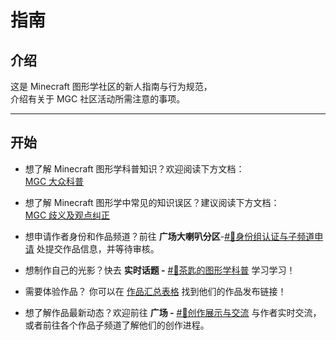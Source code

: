 # 指南

## 介绍

这是 Minecraft 图形学社区的新人指南与行为规范，  
介绍有关于 MGC 社区活动所需注意的事项。

---

## 开始

- 想了解 Minecraft 图形学科普知识？欢迎阅读下方文档：  
[MGC 大众科普](https://mgchelp.yuque.com/docs/share/3c90de71-781c-4617-9b82-4b52752e79c2?view=doc_embed)

- 想了解 Minecraft 图形学中常见的知识误区？建议阅读下方文档：  
[MGC 歧义及观点纠正](https://mgchelp.yuque.com/docs/share/29cd3ba2-e040-4ad3-874c-2edbb7103ec3?view=doc_embed)

- 想申请作者身份和作品频道？前往 **广场大喇叭分区**-[#📜身份组认证与子频道申请](https://pd.qq.com/s/42bztit0y) 处提交作品信息，并等待审核。
- 想制作自己的光影？快去 **实时话题 -** [#🤯茶匙的图形学科普](https://pd.qq.com/s/bk3goy6tk) 学习学习！  
- 需要体验作品？ 你可以在 [作品汇总表格](https://mgchelp.yuque.com/rfigvp/openlibrary/sum?#6edd%20%E3%80%8A%E5%9B%BD%E5%86%85%E5%85%89%E5%BD%B1/%E6%9D%90%E8%B4%A8%E4%BD%9C%E5%93%81%C2%B7%E7%BB%9F%E8%AE%A1%E8%A1%A8%E6%A0%BC%E3%80%8B) 找到他们的作品发布链接！
- 想了解作品最新动态？欢迎前往 **广场 -** [#🎨创作展示与交流](https://pd.qq.com/s/5vfankxku)  与作者实时交流，或者前往各个作品子频道了解他们的创作进程。
